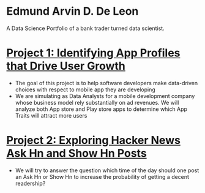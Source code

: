# Edmund Arvin D. De Leon
A Data Science Portfolio of a bank trader turned data scientist.

# [Project 1: Identifying App Profiles that Drive User Growth](https://github.com/edmundarvin1/app_profiles)
- The goal of this project is to help software developers make data-driven choices with respect to mobile app they are developing
- We are simulating as Data Analysts for a mobile development company whose business model rely substantially on ad revenues. We will analyze both App store and Play store apps to determine which App Traits will attract more users

# [Project 2: Exploring Hacker News Ask Hn and Show Hn Posts](https://github.com/edmundarvin1/postingtime_hackernews)
- We will try to answer the question which time of the day should one post an Ask Hn or Show Hn to increase the probability of getting a decent readership?
